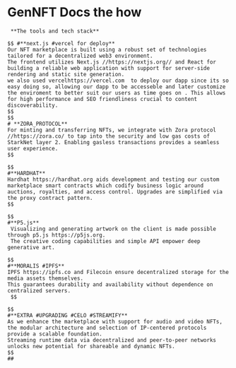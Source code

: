 #  GenNFT Docs the how 


     **The tools and tech stack**

    $$ #**next.js #vercel for deploy**      
    Our NFT marketplace is built using a robust set of technologies tailored for a decentralized web3 environment.
    The frontend utilizes Next.js //https://nextjs.org// and React for building a reliable web application with support for server-side rendering and static site generation.
    we also used vercelhttps://vercel.com  to deploy our dapp since its so easy doing so, allowing our dapp to be accesseble and later customize the enviroment to better suit our users as time goes on . This allows for high performance and SEO friendliness crucial to content discoverability.
    $$
    $$
    # **ZORA_PROTOCOL** 
    For minting and transferring NFTs, we integrate with Zora protocol //https://zora.co/ to tap into the security and low gas costs of StarkNet layer 2. Enabling gasless transactions provides a seamless user experience.
    $$

    $$
    #**HARDHAT**
    Hardhat https://hardhat.org aids development and testing our custom marketplace smart contracts which codify business logic around auctions, royalties, and access control. Upgrades are simplified via the proxy contract pattern.
    $$

    $$
    #**P5.js**
     Visualizing and generating artwork on the client is made possible through p5.js https://p5js.org.
     The creative coding capabilities and simple API empower deep generative art.

    $$
    #**MORALIS #IPFS**
    IPFS https://ipfs.co and Filecoin ensure decentralized storage for the media assets themselves.
    This guarantees durability and availability without dependence on centralized servers.
     $$
    
    $$
    #**EXTRA #UPGRADING #CELO #STREAMIFY**
    As we enhance the marketplace with support for audio and video NFTs, the modular architecture and selection of IP-centered protocols provide a scalable foundation. 
    Streaming runtime data via decentralized and peer-to-peer networks unlocks new potential for shareable and dynamic NFTs.
    $$
    ## 
